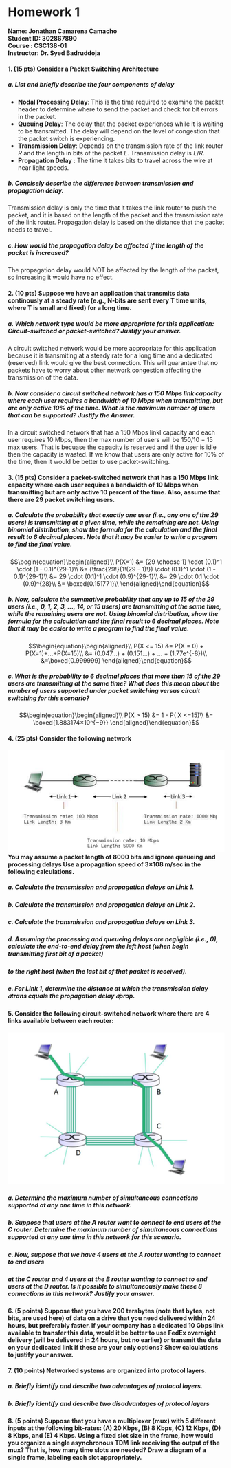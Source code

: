 
# Homework 1 
**Name: Jonathan Camarena Camacho**\
**Student ID: 302867890**\
**Course : CSC138-01**\
**Instructor: Dr. Syed Badruddoja**

#### 1. (15 pts) Consider a Packet Switching Architecture

##### a. List and briefly describe the four components of delay
- **Nodal Processing Delay**: This is the time required to examine the packet header to determine where to send the packet and check for bit errors in the packet.
- **Queuing Delay**: The delay that the packet experiences while it is waiting to be transmitted. The delay will depend on the level of congestion that the packet switch is experiencing.
- **Transmission Delay**: Depends on the transmission rate of the link router $R$ and the length in  bits of the packet $L$. Transmission delay is $L/R$.
- **Propagation Delay** : The time it takes bits to travel across the wire at near light speeds.

##### b. Concisely describe the difference between transmission and propagation delay.
Transmission delay is only the time that it takes the link router to push the packet, and it is based on the length of the packet and the transmission rate of the link router. Propagation delay is based on the distance that the packet needs to travel.

##### c. How would the propagation delay be affected if the length of the packet is increased?
The propagation delay would NOT be affected by the length of the packet, so increasing it would have no effect.

#### 2. (10 pts) Suppose we have an application that transmits data continously at a steady rate (e.g.,   N-bits are sent every T time units, where T is small and fixed) for a long time.

##### a. Which network type would be more appropriate for this application: Circuit-switched or packet-switched? Justify your answer.
A circuit switched network would be more appropriate for this application because it is transmiting at a steady rate for a long time and a dedicated (reserved) link would give the best connection. This will guarantee that no packets have to worry about other network congestion affecting the transmission of the data.

##### b. Now consider a circuit switched network has a 150 Mbps link capacity where each user requires a bandwidth of 10 Mbps when transmitting, but are only active 10% of the time. What is the maximum number of users that can be supported? Justify the Answer.
In a circuit switched network that has a 150 Mbps linkl capacity and each user requires 10 Mbps, then the max number of users will be 150/10 = 15 max users. That is becuase the capacity is reserved and if the user is idle then the capacity is wasted. If we know that users are only active for 10% of the time, then it would be better to use packet-switching.

#### 3. (15 pts) Consider a packet-switched network that has a 150 Mbps link capacity where each user requires a bandwidth of 10 Mbps when transmitting but are only active 10 percent of the time. Also, assume that there are 29 packet switching users.

##### a. Calculate the probability that exactly one user (i.e., any one of the 29 users) is transmitting at a given time, while the remaining are not. Using binomial distribution, show the formula for the calculation and the final result to 6 decimal places. Note that it may be easier to write a program to find the final value.

$$\begin{equation}\begin{aligned}\\
P(X=1) &= {29 \choose 1} \cdot (0.1)^1 \cdot (1 - 0.1)^{29-1}\\
&= (\frac{29!}{1!(29 - 1)!}) \cdot (0.1)^1 \cdot (1 - 0.1)^{29-1}\\
&= 29 \cdot (0.1)^1 \cdot (0.9)^{29-1}\\
&= 29 \cdot 0.1 \cdot (0.9)^{28}\\
&= \boxed{0.151771}\\
\end{aligned}\end{equation}$$

##### b. Now, calculate the summative probability that any up to 15 of the 29 users (i.e., 0, 1, 2, 3, ..., 14, or 15 users) are transmitting at the same time, while the remaining users are not. Using binomial distribution, show the formula for the calculation and the final result to 6 decimal places. Note that it may be easier to write a program to find the final value.

$$\begin{equation}\begin{aligned}\\
P(X <= 15) &= P(X = 0) + P(X=1)+...+P(X=15)\\
&= (0.047...) + (0.151...) + ... + (1.77e^{-8})\\
&=\boxed{0.999999}
\end{aligned}\end{equation}$$

##### c. What is the probability to 6 decimal places that more than 15 of the 29 users are transmitting at the same time? What does this mean about the number of users supported under packet switching versus circuit switching for this scenario?

$$\begin{equation}\begin{aligned}\\
P(X > 15) &= 1 - P( X <=15)\\
&= \boxed{1.883174×10^{−9}}
\end{aligned}\end{equation}$$

#### 4. (25 pts) Consider the following network
![](networkhw1.png)
**You may assume a packet length of 8000 bits and ignore queueing and processing delays
Use a propagation speed of 3×108 m/sec in the following calculations.**

##### a. Calculate the transmission and propagation delays on Link 1.
##### b. Calculate the transmission and propagation delays on Link 2.
##### c. Calculate the transmission and propagation delays on Link 3.
##### d. Assuming the processing and queueing delays are negligible (i.e., 0), calculate the end-to-end delay from the left host (when begin transmitting first bit of a packet)
##### to the right host (when the last bit of that packet is received).
##### e. For Link 1, determine the distance at which the transmission delay 𝑑trans equals the propagation delay 𝑑prop.

#### 5. Consider the following circuit-switched network where there are 4 links available between each router:
![](circuit-switched-network.png)
##### a. Determine the maximum number of simultaneous connections supported at any one time in this network.
##### b. Suppose that users at the A router want to connect to end users at the C router. Determine the maximum number of simultaneous connections supported at any one time in this network for this scenario.
##### c. Now, suppose that we have 4 users at the A router wanting to connect to end users
##### at the C router and 4 users at the B router wanting to connect to end users at the D router. Is it possible to simultaneously make these 8 connections in this network? **Justify your answer**.

#### 6. (5 points) Suppose that you have 200 terabytes (note that bytes, not bits, are used here) of data on a drive that you need delivered within 24 hours, but preferably faster. If your company has a dedicated 10 Gbps link available to transfer this data, would it be better to use FedEx overnight delivery (will be delivered in 24 hours, but no earlier) or transmit the data on your dedicated link if these are your only options? Show calculations to justify your answer.

#### 7. (10 points) Networked systems are organized into protocol layers.
##### a. Briefly identify and describe two advantages of protocol layers.
##### b. Briefly identify and describe two disadvantages of protocol layers

#### 8. (5 points) Suppose that you have a multiplexer (mux) with 5 different inputs at the following bit-rates: (A) 20 Kbps, (B) 8 Kbps, (C) 12 Kbps, (D) 8 Kbps, and (E) 4 Kbps. Using a fixed slot size in the frame, how would you organize a single asynchronous TDM link receiving the output of the mux? That is, how many time slots are needed? Draw a diagram of a single frame, labeling each slot appropriately.
